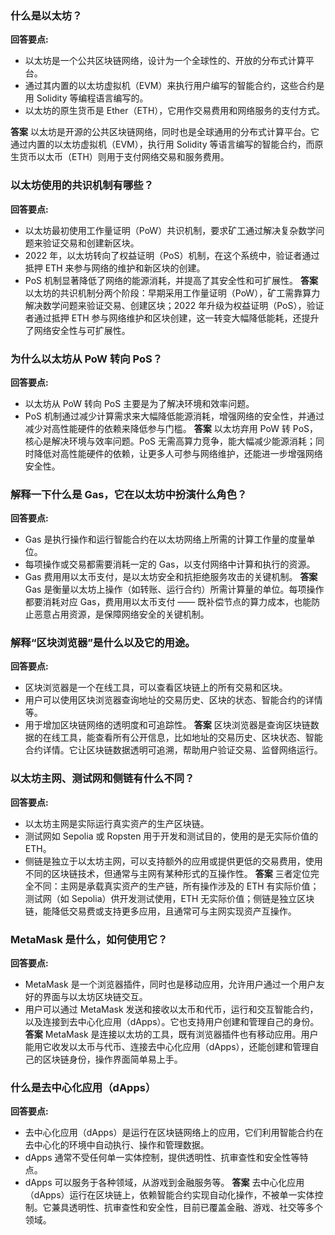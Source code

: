 ### 什么是以太坊？

**回答要点:**

- 以太坊是一个公共区块链网络，设计为一个全球性的、开放的分布式计算平台。
- 通过其内置的以太坊虚拟机（EVM）来执行用户编写的智能合约，这些合约是用 Solidity 等编程语言编写的。
- 以太坊的原生货币是 Ether（ETH），它用作交易费用和网络服务的支付方式。

**答案**
以太坊是开源的公共区块链网络，同时也是全球通用的分布式计算平台。它通过内置的以太坊虚拟机（EVM），执行用 Solidity 等语言编写的智能合约，而原生货币以太币（ETH）则用于支付网络交易和服务费用。

### 以太坊使用的共识机制有哪些？

**回答要点:**

- 以太坊最初使用工作量证明（PoW）共识机制，要求矿工通过解决复杂数学问题来验证交易和创建新区块。
- 2022 年，以太坊转向了权益证明（PoS）机制，在这个系统中，验证者通过抵押 ETH 来参与网络的维护和新区块的创建。
- PoS 机制显著降低了网络的能源消耗，并提高了其安全性和可扩展性。
**答案**
以太坊的共识机制分两个阶段：早期采用工作量证明（PoW），矿工需靠算力解决数学问题来验证交易、创建区块；2022 年升级为权益证明（PoS），验证者通过抵押 ETH 参与网络维护和区块创建，这一转变大幅降低能耗，还提升了网络安全性与可扩展性。


### 为什么以太坊从 PoW 转向 PoS？

**回答要点:**

- 以太坊从 PoW 转向 PoS 主要是为了解决环境和效率问题。
- PoS 机制通过减少计算需求来大幅降低能源消耗，增强网络的安全性，并通过减少对高性能硬件的依赖来降低参与门槛。
**答案**
以太坊弃用 PoW 转 PoS，核心是解决环境与效率问题。PoS 无需高算力竞争，能大幅减少能源消耗；同时降低对高性能硬件的依赖，让更多人可参与网络维护，还能进一步增强网络安全性。

### 解释一下什么是 Gas，它在以太坊中扮演什么角色？

**回答要点:**

- Gas 是执行操作和运行智能合约在以太坊网络上所需的计算工作量的度量单位。
- 每项操作或交易都需要消耗一定的 Gas，以支付网络中计算和执行的资源。
- Gas 费用用以太币支付，是以太坊安全和抗拒绝服务攻击的关键机制。
**答案**
Gas 是衡量以太坊上操作（如转账、运行合约）所需计算量的单位。每项操作都要消耗对应 Gas，费用用以太币支付 —— 既补偿节点的算力成本，也能防止恶意占用资源，是保障网络安全的关键机制。

### 解释“区块浏览器”是什么以及它的用途。

**回答要点:**

- 区块浏览器是一个在线工具，可以查看区块链上的所有交易和区块。
- 用户可以使用区块浏览器查询地址的交易历史、区块的状态、智能合约的详情等。
- 用于增加区块链网络的透明度和可追踪性。
**答案**
区块浏览器是查询区块链数据的在线工具，能查看所有公开信息，比如地址的交易历史、区块状态、智能合约详情。它让区块链数据透明可追溯，帮助用户验证交易、监督网络运行。

### 以太坊主网、测试网和侧链有什么不同？

**回答要点:**

- 以太坊主网是实际运行真实资产的生产区块链。
- 测试网如 Sepolia 或 Ropsten 用于开发和测试目的，使用的是无实际价值的 ETH。
- 侧链是独立于以太坊主网，可以支持额外的应用或提供更低的交易费用，使用不同的区块链技术，但通常与主网有某种形式的互操作性。
**答案**
三者定位完全不同：主网是承载真实资产的生产链，所有操作涉及的 ETH 有实际价值；测试网（如 Sepolia）供开发测试使用，ETH 无实际价值；侧链是独立区块链，能降低交易费或支持更多应用，且通常可与主网实现资产互操作。

### MetaMask 是什么，如何使用它？

**回答要点:**

- MetaMask 是一个浏览器插件，同时也是移动应用，允许用户通过一个用户友好的界面与以太坊区块链交互。
- 用户可以通过 MetaMask 发送和接收以太币和代币，运行和交互智能合约，以及连接到去中心化应用（dApps）。它也支持用户创建和管理自己的身份。
**答案**
MetaMask 是连接以太坊的工具，既有浏览器插件也有移动应用。用户能用它收发以太币与代币、连接去中心化应用（dApps），还能创建和管理自己的区块链身份，操作界面简单易上手。

### 什么是去中心化应用（dApps）

**回答要点:**

- 去中心化应用（dApps）是运行在区块链网络上的应用，它们利用智能合约在去中心化的环境中自动执行、操作和管理数据。
- dApps 通常不受任何单一实体控制，提供透明性、抗审查性和安全性等特点。
- dApps 可以服务于各种领域，从游戏到金融服务等。
**答案**
去中心化应用（dApps）运行在区块链上，依赖智能合约实现自动化操作，不被单一实体控制。它兼具透明性、抗审查性和安全性，目前已覆盖金融、游戏、社交等多个领域。
